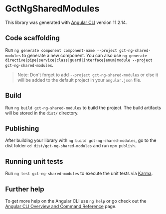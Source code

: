 # GctNgSharedModules

This library was generated with [Angular CLI](https://github.com/angular/angular-cli) version 11.2.14.

## Code scaffolding

Run `ng generate component component-name --project gct-ng-shared-modules` to generate a new component. You can also use `ng generate directive|pipe|service|class|guard|interface|enum|module --project gct-ng-shared-modules`.
> Note: Don't forget to add `--project gct-ng-shared-modules` or else it will be added to the default project in your `angular.json` file. 

## Build

Run `ng build gct-ng-shared-modules` to build the project. The build artifacts will be stored in the `dist/` directory.

## Publishing

After building your library with `ng build gct-ng-shared-modules`, go to the dist folder `cd dist/gct-ng-shared-modules` and run `npm publish`.

## Running unit tests

Run `ng test gct-ng-shared-modules` to execute the unit tests via [Karma](https://karma-runner.github.io).

## Further help

To get more help on the Angular CLI use `ng help` or go check out the [Angular CLI Overview and Command Reference](https://angular.io/cli) page.
